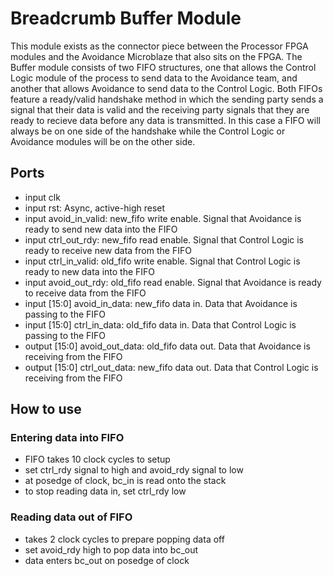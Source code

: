 # Breadcrumb Buffer Module
This module exists as the connector piece between the Processor FPGA modules and the Avoidance Microblaze that also sits on the FPGA. The Buffer module consists of two FIFO structures, one that allows the Control Logic module of the process to send data to the Avoidance team, and another that allows Avoidance to send data to the Control Logic. Both FIFOs feature a ready/valid handshake method in which the sending party sends a signal that their data is valid and the receiving party signals that they are ready to recieve data before any data is transmitted. In this case a FIFO will always be on one side of the handshake while the Control Logic or Avoidance modules will be on the other side. 

## Ports 
- input clk
- input rst: Async, active-high reset
- input avoid_in_valid: new_fifo write enable. Signal that Avoidance is ready to send new data into the FIFO
- input ctrl_out_rdy: new_fifo read enable. Signal that Control Logic is ready to receive new data from the FIFO
- input ctrl_in_valid: old_fifo write enable. Signal that Control Logic is ready to new data into the FIFO
- input avoid_out_rdy: old_fifo read enable. Signal that Avoidance is ready to receive data from the FIFO
- input [15:0] avoid_in_data: new_fifo data in. Data that Avoidance is passing to the FIFO
- input [15:0] ctrl_in_data: old_fifo data in. Data that Control Logic is passing to the FIFO
- output [15:0] avoid_out_data: old_fifo data out. Data that Avoidance is receiving from the FIFO
- output [15:0] ctrl_out_data: new_fifo data out. Data that Control Logic is receiving from the FIFO
## How to use
### Entering data into FIFO
- FIFO takes 10 clock cycles to setup
- set ctrl_rdy signal to high and avoid_rdy signal to low
- at posedge of clock, bc_in is read onto the stack
- to stop reading data in, set ctrl_rdy low
### Reading data out of FIFO
- takes 2 clock cycles to prepare popping data off
- set avoid_rdy high to pop data into bc_out
- data enters bc_out on posedge of clock


<!-- - When inc signal goes high, it will increment the currently held address. 
- When the jump signal is high, it sets the program counter register to store the address inputted in the "addrin" port
- The addrout stored in this register is constantly outputted to the "addrout" port, which will be tied to the onboard rom. -->



<!-- 
## Setting up the ROM
### Basic
- Make Memory Type be "Single Port ROM"
- ![image](img/ROM_inst_1.jpg)
### Port A Options
- Port A Width: 16
- Port A Depth: 256
- Enable Port Type: Always Enabled
- ![image](img/ROM_inst_2.jpg)
### Other Options
- Make sure that you load init file with the coefficient needs to be put on the  -->